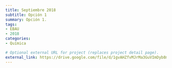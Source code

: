 ```yaml
---
title: Septiembre 2018
subtitle: Opción 1
summary: Opción 1.
tags:
- EBAU
- 2018
categories:
- Química

# Optional external URL for project (replaces project detail page).
external_link: https://drive.google.com/file/d/1gvAHZfvMJrMa3GuVImDyb8m0OtB52iJM/view
---
```

